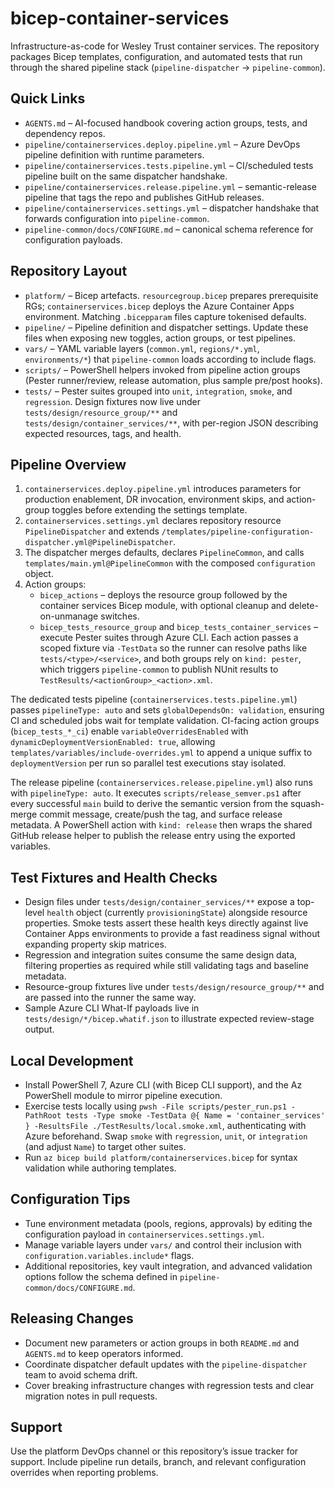 # bicep-container-services

Infrastructure-as-code for Wesley Trust container services. The repository packages Bicep templates, configuration, and automated tests that run through the shared pipeline stack (`pipeline-dispatcher` -> `pipeline-common`).

## Quick Links
- `AGENTS.md` – AI-focused handbook covering action groups, tests, and dependency repos.
- `pipeline/containerservices.deploy.pipeline.yml` – Azure DevOps pipeline definition with runtime parameters.
- `pipeline/containerservices.tests.pipeline.yml` – CI/scheduled tests pipeline built on the same dispatcher handshake.
- `pipeline/containerservices.release.pipeline.yml` – semantic-release pipeline that tags the repo and publishes GitHub releases.
- `pipeline/containerservices.settings.yml` – dispatcher handshake that forwards configuration into `pipeline-common`.
- `pipeline-common/docs/CONFIGURE.md` – canonical schema reference for configuration payloads.

## Repository Layout
- `platform/` – Bicep artefacts. `resourcegroup.bicep` prepares prerequisite RGs; `containerservices.bicep` deploys the Azure Container Apps environment. Matching `.bicepparam` files capture tokenised defaults.
- `pipeline/` – Pipeline definition and dispatcher settings. Update these files when exposing new toggles, action groups, or test pipelines.
- `vars/` – YAML variable layers (`common.yml`, `regions/*.yml`, `environments/*`) that `pipeline-common` loads according to include flags.
- `scripts/` – PowerShell helpers invoked from pipeline action groups (Pester runner/review, release automation, plus sample pre/post hooks).
- `tests/` – Pester suites grouped into `unit`, `integration`, `smoke`, and `regression`. Design fixtures now live under `tests/design/resource_group/**` and `tests/design/container_services/**`, with per-region JSON describing expected resources, tags, and health.

## Pipeline Overview
1. `containerservices.deploy.pipeline.yml` introduces parameters for production enablement, DR invocation, environment skips, and action-group toggles before extending the settings template.
2. `containerservices.settings.yml` declares repository resource `PipelineDispatcher` and extends `/templates/pipeline-configuration-dispatcher.yml@PipelineDispatcher`.
3. The dispatcher merges defaults, declares `PipelineCommon`, and calls `templates/main.yml@PipelineCommon` with the composed `configuration` object.
4. Action groups:
   - `bicep_actions` – deploys the resource group followed by the container services Bicep module, with optional cleanup and delete-on-unmanage switches.
   - `bicep_tests_resource_group` and `bicep_tests_container_services` – execute Pester suites through Azure CLI. Each action passes a scoped fixture via `-TestData` so the runner can resolve paths like `tests/<type>/<service>`, and both groups rely on `kind: pester`, which triggers `pipeline-common` to publish NUnit results to `TestResults/<actionGroup>_<action>.xml`.

The dedicated tests pipeline (`containerservices.tests.pipeline.yml`) passes `pipelineType: auto` and sets `globalDependsOn: validation`, ensuring CI and scheduled jobs wait for template validation. CI-facing action groups (`bicep_tests_*_ci`) enable `variableOverridesEnabled` with `dynamicDeploymentVersionEnabled: true`, allowing `templates/variables/include-overrides.yml` to append a unique suffix to `deploymentVersion` per run so parallel test executions stay isolated.

The release pipeline (`containerservices.release.pipeline.yml`) also runs with `pipelineType: auto`. It executes `scripts/release_semver.ps1` after every successful `main` build to derive the semantic version from the squash-merge commit message, create/push the tag, and surface release metadata. A PowerShell action with `kind: release` then wraps the shared GitHub release helper to publish the release entry using the exported variables.

## Test Fixtures and Health Checks
- Design files under `tests/design/container_services/**` expose a top-level `health` object (currently `provisioningState`) alongside resource properties. Smoke tests assert these health keys directly against live Container Apps environments to provide a fast readiness signal without expanding property skip matrices.
- Regression and integration suites consume the same design data, filtering properties as required while still validating tags and baseline metadata.
- Resource-group fixtures live under `tests/design/resource_group/**` and are passed into the runner the same way.
- Sample Azure CLI What-If payloads live in `tests/design/*/bicep.whatif.json` to illustrate expected review-stage output.

## Local Development
- Install PowerShell 7, Azure CLI (with Bicep CLI support), and the Az PowerShell module to mirror pipeline execution.
- Exercise tests locally using `pwsh -File scripts/pester_run.ps1 -PathRoot tests -Type smoke -TestData @{ Name = 'container_services' } -ResultsFile ./TestResults/local.smoke.xml`, authenticating with Azure beforehand. Swap `smoke` with `regression`, `unit`, or `integration` (and adjust `Name`) to target other suites.
- Run `az bicep build platform/containerservices.bicep` for syntax validation while authoring templates.

## Configuration Tips
- Tune environment metadata (pools, regions, approvals) by editing the configuration payload in `containerservices.settings.yml`.
- Manage variable layers under `vars/` and control their inclusion with `configuration.variables.include*` flags.
- Additional repositories, key vault integration, and advanced validation options follow the schema defined in `pipeline-common/docs/CONFIGURE.md`.

## Releasing Changes
- Document new parameters or action groups in both `README.md` and `AGENTS.md` to keep operators informed.
- Coordinate dispatcher default updates with the `pipeline-dispatcher` team to avoid schema drift.
- Cover breaking infrastructure changes with regression tests and clear migration notes in pull requests.

## Support
Use the platform DevOps channel or this repository’s issue tracker for support. Include pipeline run details, branch, and relevant configuration overrides when reporting problems.
